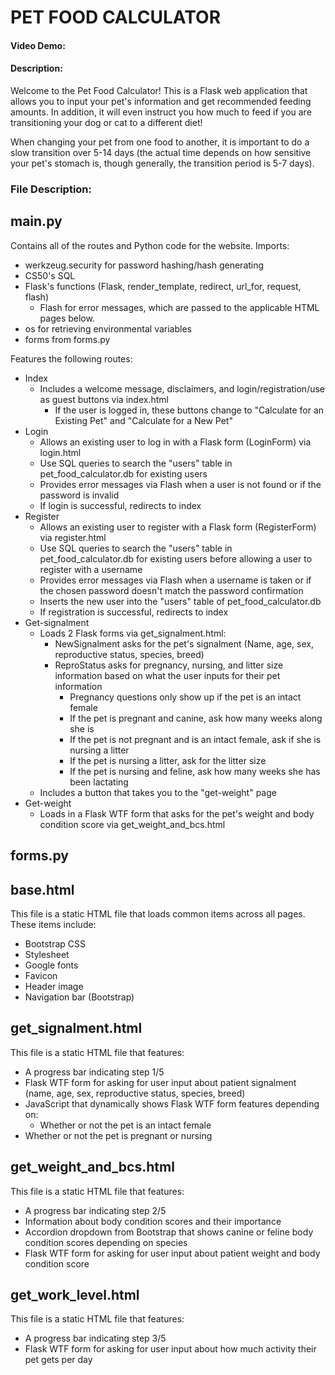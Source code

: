 # PET FOOD CALCULATOR

#### Video Demo: <URL HERE>

#### Description:

Welcome to the Pet Food Calculator! This is a Flask web application that allows you to input your pet's information and get recommended feeding amounts. In addition, it will even instruct you how much to feed if you are transitioning your dog or cat to a different diet!

When changing your pet from one food to another, it is important to do a slow transition over 5-14 days (the actual time depends on how sensitive your pet's stomach is, though generally, the transition period is 5-7 days).

### File Description:

## main.py 

Contains all of the routes and Python code for the website. Imports:

- werkzeug.security for password hashing/hash generating
- CS50's SQL
- Flask's functions (Flask, render_template, redirect, url_for, request, flash)
  - Flash for error messages, which are passed to the applicable HTML pages below.
- os for retrieving environmental variables
- forms from forms.py

Features the following routes:

- Index
  - Includes a welcome message, disclaimers, and login/registration/use as guest buttons via index.html
    - If the user is logged in, these buttons change to "Calculate for an Existing Pet" and "Calculate for a New Pet"
- Login
  - Allows an existing user to log in with a Flask form (LoginForm) via login.html
  - Use SQL queries to search the "users" table in pet_food_calculator.db for existing users
  - Provides error messages via Flash when a user is not found or if the password is invalid
  - If login is successful, redirects to index
- Register
  - Allows an existing user to register with a Flask form (RegisterForm) via register.html
  - Use SQL queries to search the "users" table in pet_food_calculator.db for existing users before allowing a user to register with a username
  - Provides error messages via Flash when a username is taken or if the chosen password doesn't match the password confirmation
  - Inserts the new user into the "users" table of pet_food_calculator.db
  - If registration is successful, redirects to index
- Get-signalment
  - Loads 2 Flask forms via get_signalment.html:
    - NewSignalment asks for the pet's signalment (Name, age, sex, reproductive status, species, breed)
    - ReproStatus asks for pregnancy, nursing, and litter size information based on what the user inputs for their pet information
      - Pregnancy questions only show up if the pet is an intact female
      - If the pet is pregnant and canine, ask how many weeks along she is
      - If the pet is not pregnant and is an intact female, ask if she is nursing a litter
      - If the pet is nursing a litter, ask for the litter size
      - If the pet is nursing and feline, ask how many weeks she has been lactating
  - Includes a button that takes you to the "get-weight" page
- Get-weight
  - Loads in a Flask WTF form that asks for the pet's weight and body condition score via get_weight_and_bcs.html


## forms.py


## base.html

This file is a static HTML file that loads common items across all pages. These items include:

- Bootstrap CSS
- Stylesheet
- Google fonts
- Favicon
- Header image
- Navigation bar (Bootstrap)

## get_signalment.html

This file is a static HTML file that features:

- A progress bar indicating step 1/5
- Flask WTF form for asking for user input about patient signalment (name, age, sex, reproductive status, species, breed)
- JavaScript that dynamically shows Flask WTF form features depending on:
  - Whether or not the pet is an intact female
- Whether or not the pet is pregnant or nursing

## get_weight_and_bcs.html

This file is a static HTML file that features:

- A progress bar indicating step 2/5
- Information about body condition scores and their importance
- Accordion dropdown from Bootstrap that shows canine or feline body condition scores depending on species
- Flask WTF form for asking for user input about patient weight and body condition score

## get_work_level.html

This file is a static HTML file that features:

- A progress bar indicating step 3/5
- Flask WTF form for asking for user input about how much activity their pet gets per day